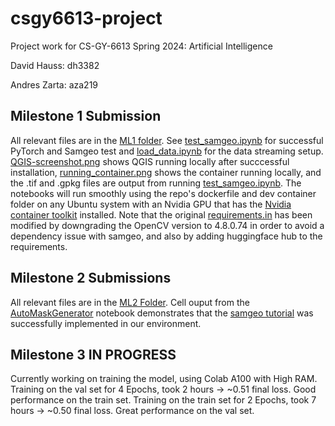 # csgy6613-project

Project work for CS-GY-6613 Spring 2024: Artificial Intelligence

David Hauss: dh3382

Andres Zarta: aza219

## Milestone 1 Submission
All relevant files are in the [ML1 folder](ML1). See [test_samgeo.ipynb](ML1/test_samgeo.ipynb) for successful PyTorch and Samgeo test and [load_data.ipynb](ML1/load_data.ipynb) for the data streaming setup. [QGIS-screenshot.png](ML1/QGIS-screenshot.png) shows QGIS running locally after succcessful installation, [running_container.png](ML1/running_container.png) shows the container running locally, and the .tif and .gpkg files are output from running [test_samgeo.ipynb](ML1/test_samgeo.ipynb). The notebooks will run smoothly using the repo's dockerfile and dev container folder on any Ubuntu system with an Nvidia GPU that has the [Nvidia container toolkit](https://docs.nvidia.com/datacenter/cloud-native/container-toolkit/latest/install-guide.html) installed. Note that the original [requirements.in](requirements/requirements.in) has been modified by downgrading the OpenCV version to 4.8.0.74 in order to avoid a dependency issue with samgeo, and also by adding huggingface hub to the requirements.

## Milestone 2 Submissions
All relevant files are in the [ML2 Folder](ML2). Cell ouput from the [AutoMaskGenerator](ML2/AutoMaskGenerator.ipynb) notebook demonstrates that the [samgeo tutorial](https://www.youtube.com/watch?v=YHA_-QMB8_U&embeds_referring_euri=https%3A%2F%2Fpantelis.github.io%2F&source_ve_path=MjM4NTE&feature=emb_title) was successfully implemented in our environment.

## Milestone 3 IN PROGRESS
Currently working on training the model, using Colab A100 with High RAM. Training on the val set for 4 Epochs, took 2 hours -> ~0.51 final loss. Good performance on the train set. Training on the train set for 2 Epochs, took 7 hours -> ~0.50 final loss. Great performance on the val set.

